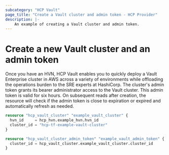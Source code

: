 ```yaml
---
subcategory: "HCP Vault"
page_title: "Create a Vault cluster and admin token - HCP Provider"
description: |-
    An example of creating a Vault cluster and admin token.
---
```


# Create a new Vault cluster and an admin token

Once you have an HVN, HCP Vault enables you to quickly deploy a Vault Enterprise cluster in AWS across a variety of environments while offloading the operations burden to the SRE experts at HashiCorp.
The cluster's admin token grants its bearer administrator access to the Vault cluster. This admin token is valid for six hours. On subsequent reads after creation, 
the resource will check if the admin token is close to expiration or expired and automatically refresh as needed.

```terraform
resource "hcp_vault_cluster" "example_vault_cluster" {
  hvn_id     = hcp_hvn.example_hvn.hvn_id
  cluster_id = "hcp-tf-example-vault-cluster"
}

resource "hcp_vault_cluster_admin_token" "example_vault_admin_token" {
  cluster_id = hcp_vault_cluster.example_vault_cluster.cluster_id
}
```
